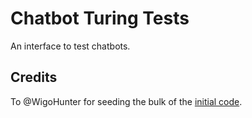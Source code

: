 # Chatbot Turing Tests

An interface to test chatbots.

## Credits
To @WigoHunter for seeding the bulk of the [initial code](https://github.com/WigoHunter/react-chatapp).
